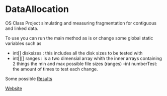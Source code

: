 # DataAllocation
OS Class Project simulating and measuring fragmentation for contiguous and linked data.

To use you can run the main method as is or change some global static variables such as 
- int[] disksizes : this includes all the disk sizes to be tested with
- int[][] ranges : is a two dimensial array whith the inner arrays containing 2 things the min and max possible file sizes (ranges)
-int numberTest: the amount of times to test each change. 

Some possible [Results](https://docs.google.com/spreadsheets/d/1m-_TqUg0ArEUHpaE1chf_Gbmo6YesAnob_747L6ER-c/edit?usp=sharing)

[Website](https://sites.google.com/view/data-allocation)
